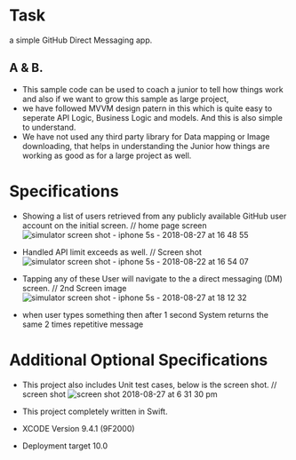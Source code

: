 
# Task
a simple GitHub Direct Messaging app.

## A & B. 
* This sample code can be used to coach a junior to tell how things work and also if we want to grow this sample as large project,
* we have followed MVVM design patern in this which is quite easy to seperate API Logic, Business Logic and models. And this is also simple to understand.
* We have not used any third party library for Data mapping or Image downloading, that helps in understanding the Junior how things are working as good as for a large project as well. 


# Specifications
* Showing a list of users retrieved from any publicly available GitHub user account on the initial screen.
  // home page screen
  ![simulator screen shot - iphone 5s - 2018-08-27 at 16 48 55](https://user-images.githubusercontent.com/5277297/44657095-47c81780-aa19-11e8-810e-d07a7b526963.png)

* Handled API limit exceeds as well.
  // Screen shot 
  ![simulator screen shot - iphone 5s - 2018-08-22 at 16 54 07](https://user-images.githubusercontent.com/5277297/44657068-2bc47600-aa19-11e8-9b01-5b2b6117706f.png)


* Tapping any of these User will navigate to the a direct messaging (DM) screen.
  // 2nd Screen image
  ![simulator screen shot - iphone 5s - 2018-08-27 at 18 12 32](https://user-images.githubusercontent.com/5277297/44660301-d2fada80-aa24-11e8-994d-afaa1af39e10.png)


* when user types something then after 1 second System returns the same 2 times repetitive message

# Additional Optional Specifications
* This project also includes Unit test cases, below is the screen shot.
  // screen shot
  ![screen shot 2018-08-27 at 6 31 30 pm](https://user-images.githubusercontent.com/5277297/44661192-81078400-aa27-11e8-9632-3df8b3ae078c.png)

* This project completely written in Swift. 
* XCODE Version 9.4.1 (9F2000)
* Deployment target 10.0


